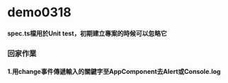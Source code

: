 # demo0318
#### spec.ts檔用於Unit test，初期建立專案的時候可以忽略它

### 回家作業
#### 1.用change事件傳遞輸入的關鍵字至AppComponent去Alert或Console.log
